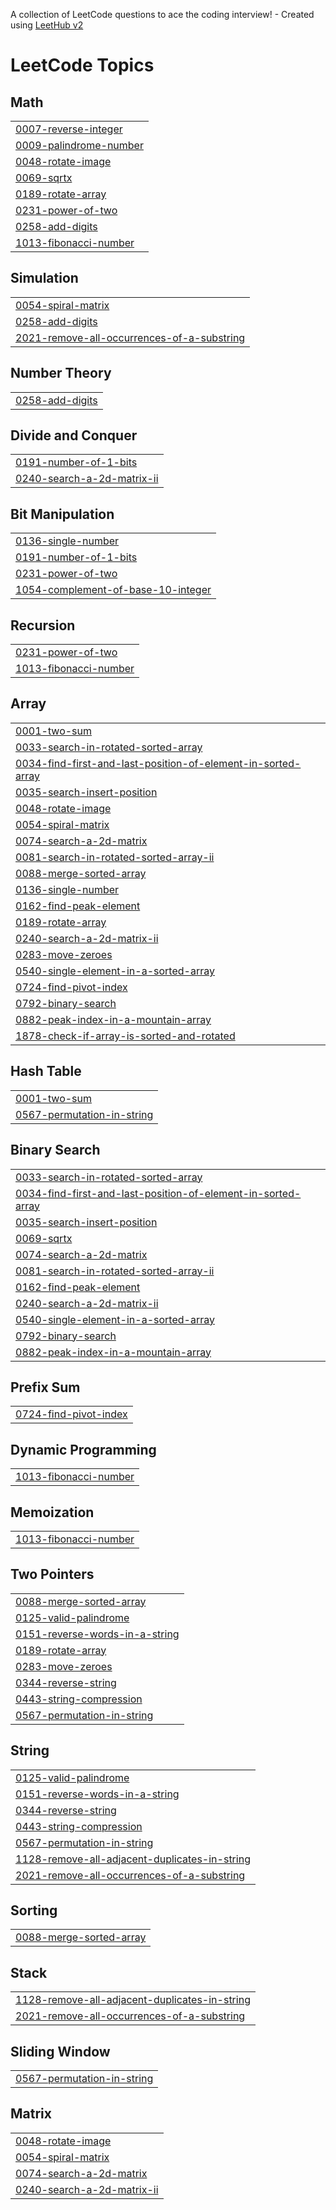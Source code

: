 A collection of LeetCode questions to ace the coding interview! - Created using [LeetHub v2](https://github.com/arunbhardwaj/LeetHub-2.0)
<!---LeetCode Topics Start-->
# LeetCode Topics
## Math
|  |
| ------- |
| [0007-reverse-integer](https://github.com/Balkrishna6420/LeetCode/tree/master/0007-reverse-integer) |
| [0009-palindrome-number](https://github.com/Balkrishna6420/LeetCode/tree/master/0009-palindrome-number) |
| [0048-rotate-image](https://github.com/Balkrishna6420/LeetCode/tree/master/0048-rotate-image) |
| [0069-sqrtx](https://github.com/Balkrishna6420/LeetCode/tree/master/0069-sqrtx) |
| [0189-rotate-array](https://github.com/Balkrishna6420/LeetCode/tree/master/0189-rotate-array) |
| [0231-power-of-two](https://github.com/Balkrishna6420/LeetCode/tree/master/0231-power-of-two) |
| [0258-add-digits](https://github.com/Balkrishna6420/LeetCode/tree/master/0258-add-digits) |
| [1013-fibonacci-number](https://github.com/Balkrishna6420/LeetCode/tree/master/1013-fibonacci-number) |
## Simulation
|  |
| ------- |
| [0054-spiral-matrix](https://github.com/Balkrishna6420/LeetCode/tree/master/0054-spiral-matrix) |
| [0258-add-digits](https://github.com/Balkrishna6420/LeetCode/tree/master/0258-add-digits) |
| [2021-remove-all-occurrences-of-a-substring](https://github.com/Balkrishna6420/LeetCode/tree/master/2021-remove-all-occurrences-of-a-substring) |
## Number Theory
|  |
| ------- |
| [0258-add-digits](https://github.com/Balkrishna6420/LeetCode/tree/master/0258-add-digits) |
## Divide and Conquer
|  |
| ------- |
| [0191-number-of-1-bits](https://github.com/Balkrishna6420/LeetCode/tree/master/0191-number-of-1-bits) |
| [0240-search-a-2d-matrix-ii](https://github.com/Balkrishna6420/LeetCode/tree/master/0240-search-a-2d-matrix-ii) |
## Bit Manipulation
|  |
| ------- |
| [0136-single-number](https://github.com/Balkrishna6420/LeetCode/tree/master/0136-single-number) |
| [0191-number-of-1-bits](https://github.com/Balkrishna6420/LeetCode/tree/master/0191-number-of-1-bits) |
| [0231-power-of-two](https://github.com/Balkrishna6420/LeetCode/tree/master/0231-power-of-two) |
| [1054-complement-of-base-10-integer](https://github.com/Balkrishna6420/LeetCode/tree/master/1054-complement-of-base-10-integer) |
## Recursion
|  |
| ------- |
| [0231-power-of-two](https://github.com/Balkrishna6420/LeetCode/tree/master/0231-power-of-two) |
| [1013-fibonacci-number](https://github.com/Balkrishna6420/LeetCode/tree/master/1013-fibonacci-number) |
## Array
|  |
| ------- |
| [0001-two-sum](https://github.com/Balkrishna6420/LeetCode/tree/master/0001-two-sum) |
| [0033-search-in-rotated-sorted-array](https://github.com/Balkrishna6420/LeetCode/tree/master/0033-search-in-rotated-sorted-array) |
| [0034-find-first-and-last-position-of-element-in-sorted-array](https://github.com/Balkrishna6420/LeetCode/tree/master/0034-find-first-and-last-position-of-element-in-sorted-array) |
| [0035-search-insert-position](https://github.com/Balkrishna6420/LeetCode/tree/master/0035-search-insert-position) |
| [0048-rotate-image](https://github.com/Balkrishna6420/LeetCode/tree/master/0048-rotate-image) |
| [0054-spiral-matrix](https://github.com/Balkrishna6420/LeetCode/tree/master/0054-spiral-matrix) |
| [0074-search-a-2d-matrix](https://github.com/Balkrishna6420/LeetCode/tree/master/0074-search-a-2d-matrix) |
| [0081-search-in-rotated-sorted-array-ii](https://github.com/Balkrishna6420/LeetCode/tree/master/0081-search-in-rotated-sorted-array-ii) |
| [0088-merge-sorted-array](https://github.com/Balkrishna6420/LeetCode/tree/master/0088-merge-sorted-array) |
| [0136-single-number](https://github.com/Balkrishna6420/LeetCode/tree/master/0136-single-number) |
| [0162-find-peak-element](https://github.com/Balkrishna6420/LeetCode/tree/master/0162-find-peak-element) |
| [0189-rotate-array](https://github.com/Balkrishna6420/LeetCode/tree/master/0189-rotate-array) |
| [0240-search-a-2d-matrix-ii](https://github.com/Balkrishna6420/LeetCode/tree/master/0240-search-a-2d-matrix-ii) |
| [0283-move-zeroes](https://github.com/Balkrishna6420/LeetCode/tree/master/0283-move-zeroes) |
| [0540-single-element-in-a-sorted-array](https://github.com/Balkrishna6420/LeetCode/tree/master/0540-single-element-in-a-sorted-array) |
| [0724-find-pivot-index](https://github.com/Balkrishna6420/LeetCode/tree/master/0724-find-pivot-index) |
| [0792-binary-search](https://github.com/Balkrishna6420/LeetCode/tree/master/0792-binary-search) |
| [0882-peak-index-in-a-mountain-array](https://github.com/Balkrishna6420/LeetCode/tree/master/0882-peak-index-in-a-mountain-array) |
| [1878-check-if-array-is-sorted-and-rotated](https://github.com/Balkrishna6420/LeetCode/tree/master/1878-check-if-array-is-sorted-and-rotated) |
## Hash Table
|  |
| ------- |
| [0001-two-sum](https://github.com/Balkrishna6420/LeetCode/tree/master/0001-two-sum) |
| [0567-permutation-in-string](https://github.com/Balkrishna6420/LeetCode/tree/master/0567-permutation-in-string) |
## Binary Search
|  |
| ------- |
| [0033-search-in-rotated-sorted-array](https://github.com/Balkrishna6420/LeetCode/tree/master/0033-search-in-rotated-sorted-array) |
| [0034-find-first-and-last-position-of-element-in-sorted-array](https://github.com/Balkrishna6420/LeetCode/tree/master/0034-find-first-and-last-position-of-element-in-sorted-array) |
| [0035-search-insert-position](https://github.com/Balkrishna6420/LeetCode/tree/master/0035-search-insert-position) |
| [0069-sqrtx](https://github.com/Balkrishna6420/LeetCode/tree/master/0069-sqrtx) |
| [0074-search-a-2d-matrix](https://github.com/Balkrishna6420/LeetCode/tree/master/0074-search-a-2d-matrix) |
| [0081-search-in-rotated-sorted-array-ii](https://github.com/Balkrishna6420/LeetCode/tree/master/0081-search-in-rotated-sorted-array-ii) |
| [0162-find-peak-element](https://github.com/Balkrishna6420/LeetCode/tree/master/0162-find-peak-element) |
| [0240-search-a-2d-matrix-ii](https://github.com/Balkrishna6420/LeetCode/tree/master/0240-search-a-2d-matrix-ii) |
| [0540-single-element-in-a-sorted-array](https://github.com/Balkrishna6420/LeetCode/tree/master/0540-single-element-in-a-sorted-array) |
| [0792-binary-search](https://github.com/Balkrishna6420/LeetCode/tree/master/0792-binary-search) |
| [0882-peak-index-in-a-mountain-array](https://github.com/Balkrishna6420/LeetCode/tree/master/0882-peak-index-in-a-mountain-array) |
## Prefix Sum
|  |
| ------- |
| [0724-find-pivot-index](https://github.com/Balkrishna6420/LeetCode/tree/master/0724-find-pivot-index) |
## Dynamic Programming
|  |
| ------- |
| [1013-fibonacci-number](https://github.com/Balkrishna6420/LeetCode/tree/master/1013-fibonacci-number) |
## Memoization
|  |
| ------- |
| [1013-fibonacci-number](https://github.com/Balkrishna6420/LeetCode/tree/master/1013-fibonacci-number) |
## Two Pointers
|  |
| ------- |
| [0088-merge-sorted-array](https://github.com/Balkrishna6420/LeetCode/tree/master/0088-merge-sorted-array) |
| [0125-valid-palindrome](https://github.com/Balkrishna6420/LeetCode/tree/master/0125-valid-palindrome) |
| [0151-reverse-words-in-a-string](https://github.com/Balkrishna6420/LeetCode/tree/master/0151-reverse-words-in-a-string) |
| [0189-rotate-array](https://github.com/Balkrishna6420/LeetCode/tree/master/0189-rotate-array) |
| [0283-move-zeroes](https://github.com/Balkrishna6420/LeetCode/tree/master/0283-move-zeroes) |
| [0344-reverse-string](https://github.com/Balkrishna6420/LeetCode/tree/master/0344-reverse-string) |
| [0443-string-compression](https://github.com/Balkrishna6420/LeetCode/tree/master/0443-string-compression) |
| [0567-permutation-in-string](https://github.com/Balkrishna6420/LeetCode/tree/master/0567-permutation-in-string) |
## String
|  |
| ------- |
| [0125-valid-palindrome](https://github.com/Balkrishna6420/LeetCode/tree/master/0125-valid-palindrome) |
| [0151-reverse-words-in-a-string](https://github.com/Balkrishna6420/LeetCode/tree/master/0151-reverse-words-in-a-string) |
| [0344-reverse-string](https://github.com/Balkrishna6420/LeetCode/tree/master/0344-reverse-string) |
| [0443-string-compression](https://github.com/Balkrishna6420/LeetCode/tree/master/0443-string-compression) |
| [0567-permutation-in-string](https://github.com/Balkrishna6420/LeetCode/tree/master/0567-permutation-in-string) |
| [1128-remove-all-adjacent-duplicates-in-string](https://github.com/Balkrishna6420/LeetCode/tree/master/1128-remove-all-adjacent-duplicates-in-string) |
| [2021-remove-all-occurrences-of-a-substring](https://github.com/Balkrishna6420/LeetCode/tree/master/2021-remove-all-occurrences-of-a-substring) |
## Sorting
|  |
| ------- |
| [0088-merge-sorted-array](https://github.com/Balkrishna6420/LeetCode/tree/master/0088-merge-sorted-array) |
## Stack
|  |
| ------- |
| [1128-remove-all-adjacent-duplicates-in-string](https://github.com/Balkrishna6420/LeetCode/tree/master/1128-remove-all-adjacent-duplicates-in-string) |
| [2021-remove-all-occurrences-of-a-substring](https://github.com/Balkrishna6420/LeetCode/tree/master/2021-remove-all-occurrences-of-a-substring) |
## Sliding Window
|  |
| ------- |
| [0567-permutation-in-string](https://github.com/Balkrishna6420/LeetCode/tree/master/0567-permutation-in-string) |
## Matrix
|  |
| ------- |
| [0048-rotate-image](https://github.com/Balkrishna6420/LeetCode/tree/master/0048-rotate-image) |
| [0054-spiral-matrix](https://github.com/Balkrishna6420/LeetCode/tree/master/0054-spiral-matrix) |
| [0074-search-a-2d-matrix](https://github.com/Balkrishna6420/LeetCode/tree/master/0074-search-a-2d-matrix) |
| [0240-search-a-2d-matrix-ii](https://github.com/Balkrishna6420/LeetCode/tree/master/0240-search-a-2d-matrix-ii) |
<!---LeetCode Topics End-->
